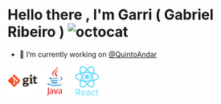 <h1>Hello there , I'm Garri ( Gabriel Ribeiro ) <img src="https://dkrn4sk0rn31v.cloudfront.net/2018/05/29070459/pixelart-octocat.gif" alt="octocat" width="30" height="30" /></h1>

- 🔭 I’m currently working on [@QuintoAndar](https://carreiras.quintoandar.com.br/)

<p align="left">
  <img src="https://raw.githubusercontent.com/devicons/devicon/master/icons/git/git-original-wordmark.svg" alt="git" width="60" height="60"/> 
  <img src="https://raw.githubusercontent.com/devicons/devicon/master/icons/java/java-original-wordmark.svg" alt="java" width="60" height="60"/>
  <img src="https://raw.githubusercontent.com/devicons/devicon/master/icons/react/react-original-wordmark.svg" alt="react" width="60" height="60"/>
</p>
